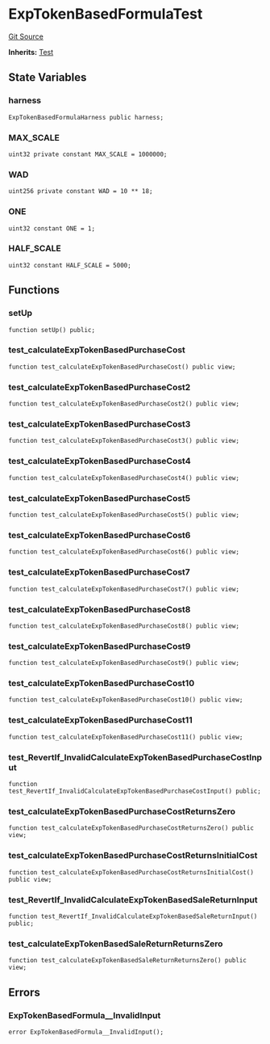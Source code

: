 # ExpTokenBasedFormulaTest
[Git Source](https://github.com/dustinstacy/boncurs/blob/52a092a7ad60aeeee3132e910b32ca470eb8882d/test/ExpTokenBasedFormula.t.sol)

**Inherits:**
[Test](/lib/forge-std/src/Test.sol/abstract.Test.md)


## State Variables
### harness

```solidity
ExpTokenBasedFormulaHarness public harness;
```


### MAX_SCALE

```solidity
uint32 private constant MAX_SCALE = 1000000;
```


### WAD

```solidity
uint256 private constant WAD = 10 ** 18;
```


### ONE

```solidity
uint32 constant ONE = 1;
```


### HALF_SCALE

```solidity
uint32 constant HALF_SCALE = 5000;
```


## Functions
### setUp


```solidity
function setUp() public;
```

### test_calculateExpTokenBasedPurchaseCost


```solidity
function test_calculateExpTokenBasedPurchaseCost() public view;
```

### test_calculateExpTokenBasedPurchaseCost2


```solidity
function test_calculateExpTokenBasedPurchaseCost2() public view;
```

### test_calculateExpTokenBasedPurchaseCost3


```solidity
function test_calculateExpTokenBasedPurchaseCost3() public view;
```

### test_calculateExpTokenBasedPurchaseCost4


```solidity
function test_calculateExpTokenBasedPurchaseCost4() public view;
```

### test_calculateExpTokenBasedPurchaseCost5


```solidity
function test_calculateExpTokenBasedPurchaseCost5() public view;
```

### test_calculateExpTokenBasedPurchaseCost6


```solidity
function test_calculateExpTokenBasedPurchaseCost6() public view;
```

### test_calculateExpTokenBasedPurchaseCost7


```solidity
function test_calculateExpTokenBasedPurchaseCost7() public view;
```

### test_calculateExpTokenBasedPurchaseCost8


```solidity
function test_calculateExpTokenBasedPurchaseCost8() public view;
```

### test_calculateExpTokenBasedPurchaseCost9


```solidity
function test_calculateExpTokenBasedPurchaseCost9() public view;
```

### test_calculateExpTokenBasedPurchaseCost10


```solidity
function test_calculateExpTokenBasedPurchaseCost10() public view;
```

### test_calculateExpTokenBasedPurchaseCost11


```solidity
function test_calculateExpTokenBasedPurchaseCost11() public view;
```

### test_RevertIf_InvalidCalculateExpTokenBasedPurchaseCostInput


```solidity
function test_RevertIf_InvalidCalculateExpTokenBasedPurchaseCostInput() public;
```

### test_calculateExpTokenBasedPurchaseCostReturnsZero


```solidity
function test_calculateExpTokenBasedPurchaseCostReturnsZero() public view;
```

### test_calculateExpTokenBasedPurchaseCostReturnsInitialCost


```solidity
function test_calculateExpTokenBasedPurchaseCostReturnsInitialCost() public view;
```

### test_RevertIf_InvalidCalculateExpTokenBasedSaleReturnInput


```solidity
function test_RevertIf_InvalidCalculateExpTokenBasedSaleReturnInput() public;
```

### test_calculateExpTokenBasedSaleReturnReturnsZero


```solidity
function test_calculateExpTokenBasedSaleReturnReturnsZero() public view;
```

## Errors
### ExpTokenBasedFormula__InvalidInput

```solidity
error ExpTokenBasedFormula__InvalidInput();
```

